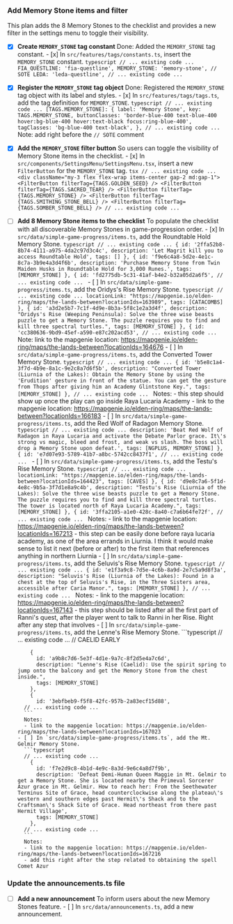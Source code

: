 ### Add Memory Stone items and filter

This plan adds the 8 Memory Stones to the checklist and provides a new filter in the settings menu to toggle their visibility.

- [x] **Create `MEMORY_STONE` tag constant**
      Done: Added the `MEMORY_STONE` tag constant.
      - [x] In `src/features/tags/constants.ts`, insert the `MEMORY_STONE` constant.
        ```typescript
        // ... existing code ...
          FIA_QUESTLINE: 'fia-questline',
          MEMORY_STONE: 'memory-stone',
          // SOTE
          LEDA: 'leda-questline',
        // ... existing code ...
        ```

- [x] **Register the `MEMORY_STONE` tag object**
      Done: Registered the `MEMORY_STONE` tag object with its label and styles.
      - [x] In `src/features/tags/tags.ts`, add the tag definition for `MEMORY_STONE`.
        ```typescript
        // ... existing code ...
          [TAGS.MEMORY_STONE]: {
            label: 'Memory Stone',
            key: TAGS.MEMORY_STONE,
            buttonClasses: 'border-blue-400 text-blue-400 hover:bg-blue-400 hover:text-black focus:ring-blue-400',
            tagClasses: 'bg-blue-400 text-black',
          },
        // ... existing code ...
        ```
        Note: add right before the `// SOTE` comment

- [x] **Add the `MEMORY_STONE` filter button**
      So users can toggle the visibility of Memory Stone items in the checklist.
      - [x] In `src/components/SettingsMenu/SettingsMenu.tsx`, insert a new `FilterButton` for the `MEMORY_STONE` tag.
        ```tsx
        // ... existing code ...
                  <div className="my-3 flex flex-wrap items-center gap-2 md:gap-1">
                    <FilterButton filterTag={TAGS.GOLDEN_SEED} />
                    <FilterButton filterTag={TAGS.SACRED_TEAR} />
                    <FilterButton filterTag={TAGS.MEMORY_STONE} />
                    <FilterButton filterTag={TAGS.SMITHING_STONE_BELL} />
                    <FilterButton filterTag={TAGS.SOMBER_STONE_BELL} />
        // ... existing code ...
        ```

- [ ] **Add 8 Memory Stone items to the checklist**
      To populate the checklist with all discoverable Memory Stones in game-progression order.
      - [x] In `src/data/simple-game-progress/items.ts`, add the Roundtable Hold Memory Stone.
        ```typescript
        // ... existing code ...
          {
            id: '2ffa52b8-8b74-4111-a975-4da2c97d3c4c',
            description: 'Let Magrit kill you to access Roundtable Hold',
            tags: []
          },
          {
            id: 'f9e6c4a8-5d2e-4e1c-8c7a-3b9e4a3d4f6b',
            description: 'Purchase Memory Stone from Twin Maiden Husks in Roundtable Hold for 3,000 Runes.',
            tags: [MEMORY_STONE]
          },
          {
            id: 'fd2775db-5c31-41af-b4e2-b32a05d2a6f5',
        // ... existing code ...
        ```
      - [ ] In `src/data/simple-game-progress/items.ts`, add the Oridys's Rise Memory Stone.
        ```typescript
        // ... existing code ...
            locationLink: "https://mapgenie.io/elden-ring/maps/the-lands-between?locationIds=163989",
            tags: [CATACOMBS]
          },
          {
            id: 'a3d2e5b7-7c1f-4d9e-8b3a-5f8c1e2a3d4f',
            description: "Oridys's Rise (Weeping Peninsula): Solve the three wise beasts puzzle to get a Memory Stone. The puzzle requires you to find and kill three spectral turtles.",
            tags: [MEMORY_STONE]
          },
          {
            id: 'cc380636-9bd9-45ef-a590-e87c202acd53',
        // ... existing code ...
        ```
        Note: link to the mapgenie location: https://mapgenie.io/elden-ring/maps/the-lands-between?locationIds=164676
      - [ ] In `src/data/simple-game-progress/items.ts`, add the Converted Tower Memory Stone.
        ```typescript
        // ... existing code ...
          {
            id: 'b5e8c1a4-3f7d-4b9e-8a1c-9e2c8a7d6f5b',
            description: "Converted Tower (Liurnia of the Lakes): Obtain the Memory Stone by using the 'Erudition' gesture in front of the statue. You can get the gesture from Thops after giving him an Academy Glintstone Key.",
            tags: [MEMORY_STONE]
          },
        // ... existing code ...
        ```
        Notes:
        - this step should show up once the play can go inside Raya Lucaria Academy
        - link to the mapgenie location: https://mapgenie.io/elden-ring/maps/the-lands-between?locationIds=166183
      - [ ] In `src/data/simple-game-progress/items.ts`, add the Red Wolf of Radagon Memory Stone.
        ```typescript
        // ... existing code ...
            description: 'Beat Red Wolf of Radagon in Raya Lucaria and activate the Debate Parlor grace. It\'s strong vs magic, bleed and frost, and weak vs slash. The boss will drop a Memory Stone upon defeat.',
            tags: [NGPLUS, MEMORY_STONE]
          },
          {
            id: 'e7d07e93-5789-41b7-a8bc-5742cc8437f1',
        // ... existing code ...
        ```
      - [ ] In `src/data/simple-game-progress/items.ts`, add the Testu's Rise Memory Stone.
        ```typescript
        // ... existing code ...
            locationLink: "https://mapgenie.io/elden-ring/maps/the-lands-between?locationIds=164423",
            tags: [CAVES]
          },
          {
            id: 'd9e8c7a6-5f1d-4e8c-9b5a-3f7d1e8a9c4b',
            description: "Testu's Rise (Liurnia of the Lakes): Solve the three wise beasts puzzle to get a Memory Stone. The puzzle requires you to find and kill three spectral turtles. The tower is located north of Raya Lucaria Academy.",
            tags: [MEMORY_STONE]
          },
          {
            id: '3ffa2105-a1e0-428c-8a40-c7a6b64fe72f',
        // ... existing code ...
        ```
        Notes:
        - link to the mapgenie location: https://mapgenie.io/elden-ring/maps/the-lands-between?locationIds=167213
        - this step can be easily done before raya lucaria academy, as one of the area errands in Liurnia. I think it would make sense to list it next (before or after) to the first item that references anything in northern Liurnia
      - [ ] In `src/data/simple-game-progress/items.ts`, add the Seluvis's Rise Memory Stone.
        ```typescript
        // ... existing code ...
          {
            id: 'e1f3a9c8-7d5e-4c6b-8a9d-2e7c5a9d8f3a',
            description: "Seluvis's Rise (Liurnia of the Lakes): Found in a chest at the top of Seluvis's Rise, in the Three Sisters area, accessible after Caria Manor.",
            tags: [MEMORY_STONE]
          },
        // ... existing code ...
        ```
        Notes:
        - link to the mapgenie location: https://mapgenie.io/elden-ring/maps/the-lands-between?locationIds=167143
        - this step should be listed after all the first part of Ranni's quest, after the player went to talk to Ranni in her Rise. Right after any step that involves
      - [ ] In `src/data/simple-game-progress/items.ts`, add the Lenne's Rise Memory Stone.
        ```typescript
        // ... existing code ...
          // CAELID EARLY

          {
            id: 'a9b8c7d6-5e3f-4d1e-9a7c-8f2d5e4a7c6d',
            description: "Lenne's Rise (Caelid): Use the spirit spring to jump onto the balcony and get the Memory Stone from the chest inside.",
            tags: [MEMORY_STONE]
          },
          {
            id: '3ebfbeb9-f5f8-42fc-957b-2a83ecf15d88',
        // ... existing code ...
        ```
        Notes:
        - link to the mapgenie location: https://mapgenie.io/elden-ring/maps/the-lands-between?locationIds=167023
      - [ ] In `src/data/simple-game-progress/items.ts`, add the Mt. Gelmir Memory Stone.
        ```typescript
        // ... existing code ...
          {
            id: 'f7e2d9c8-4b1d-4e9c-8a3d-9e6c4a8d7f9b',
            description: 'Defeat Demi-Human Queen Maggie in Mt. Gelmir to get a Memory Stone. She is located nearby the Primeval Sorcerer Azur grace in Mt. Gelmir. How to reach her: From the Seethewater Terminus Site of Grace, head counterclockwise along the plateau\'s western and southern edges past Hermit\'s Shack and to the Craftsman\'s Shack Site of Grace. Head northeast from there past Hermit Village',
            tags: [MEMORY_STONE]
          },
        // ... existing code ...
        ```
        Notes:
        - link to the mapgenie location: https://mapgenie.io/elden-ring/maps/the-lands-between?locationIds=167216
        - add this right after the step related to obtaining the spell Comet Azur

### Update the announcements.ts file

- [ ] **Add a new announcement**
      To inform users about the new Memory Stones feature.
      - [ ] In `src/data/announcements.ts`, add a new announcement.
